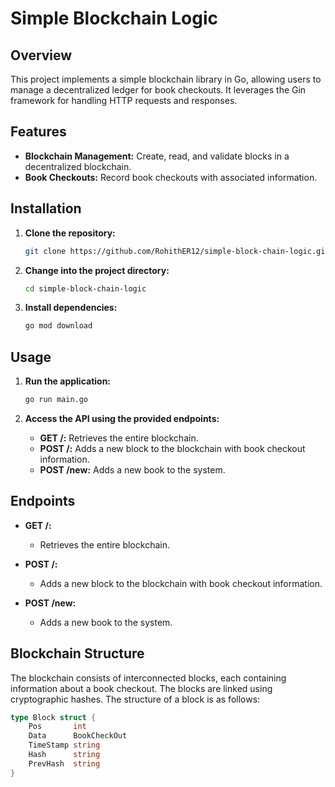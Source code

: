 # Simple Blockchain Logic

## Overview

This project implements a simple blockchain library in Go, allowing users to manage a decentralized ledger for book checkouts. It leverages the Gin framework for handling HTTP requests and responses.

## Features

- **Blockchain Management:** Create, read, and validate blocks in a decentralized blockchain.
- **Book Checkouts:** Record book checkouts with associated information.

## Installation

1. **Clone the repository:**

    ```bash
    git clone https://github.com/RohithER12/simple-block-chain-logic.git
    ```

2. **Change into the project directory:**

    ```bash
    cd simple-block-chain-logic
    ```

3. **Install dependencies:**

    ```bash
    go mod download
    ```

## Usage

1. **Run the application:**

    ```bash
    go run main.go
    ```

2. **Access the API using the provided endpoints:**

    - **GET /:** Retrieves the entire blockchain.
    - **POST /:** Adds a new block to the blockchain with book checkout information.
    - **POST /new:** Adds a new book to the system.

## Endpoints

- **GET /:**
  - Retrieves the entire blockchain.

- **POST /:**
  - Adds a new block to the blockchain with book checkout information.

- **POST /new:**
  - Adds a new book to the system.

## Blockchain Structure

The blockchain consists of interconnected blocks, each containing information about a book checkout. The blocks are linked using cryptographic hashes. The structure of a block is as follows:

```go
type Block struct {
    Pos       int
    Data      BookCheckOut
    TimeStamp string
    Hash      string
    PrevHash  string
}
